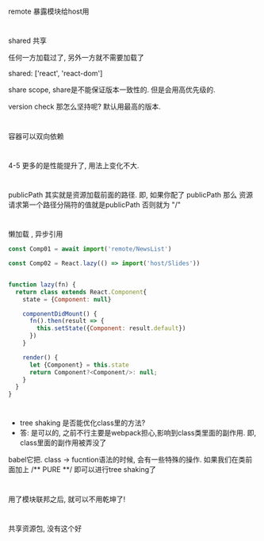 # 
remote 暴露模块给host用

# 
shared 共享

任何一方加载过了,  另外一方就不需要加载了

shared: ['react', 'react-dom']

share scope, share是不能保证版本一致性的.
但是会用高优先级的.

version check
那怎么坚持呢?  默认用最高的版本.


#


# 
容器可以双向依赖

# 
 4-5 更多的是性能提升了, 用法上变化不大.

#
  publicPath 其实就是资源加载前面的路径.
  即, 如果你配了 publicPath 那么 资源请求第一个路径分隔符的值就是publicPath
  否则就为 "/"

# 
懒加载 , 异步引用
```js
const Comp01 = await import('remote/NewsList')

const Comp02 = React.lazy(() => import('host/Slides'))
```


```js

function lazy(fn) {
  return class extends React.Component{
    state = {Component: null}

    componentDidMount() {
      fn().then(result => {
        this.setState({Component: result.default})
      })
    }

    render() {
      let {Component} = this.state
      return Component?<Component/>: null;
    }
  }
}

```
# 
- tree shaking 是否能优化class里的方法?
- 答: 是可以的, 之前不行主要是webpack担心,影响到class类里面的副作用.
即, class里面的副作用被弄没了

babel它把. class -> fucntion语法的时候, 会有一些特殊的操作.
如果我们在类前面加上
/** PURE **/ 即可以进行tree shaking了

# 
用了模块联邦之后, 就可以不用乾坤了!

# 
共享资源包, 没有这个好


